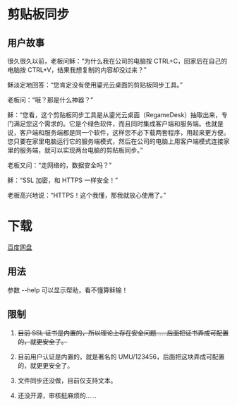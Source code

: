 # 剪贴板同步

## 用户故事

很久很久以前，老板问稣：“为什么我在公司的电脑按 CTRL+C，回家后在自己的电脑按 CTRL+V，结果我想复制的内容却没过来？”

稣淡定地回答：“您肯定没有使用鎏光云桌面的剪贴板同步工具。”

老板问：“哦？那是什么神器？”

稣：“您看，这个剪贴板同步工具是从鎏光云桌面（RegameDesk）抽取出来，专门满足您这个需求的。它是个绿色软件，而且同时集成客户端和服务端。也就是说，客户端和服务端都是同一个软件，这样您不必下载两套程序，用起来更方便。您只要在家里电脑运行它的服务端模式，然后在公司的电脑上用客户端模式连接家里的服务端，就可以实现两台电脑的剪贴板同步。”

老板又问：“走网络的，数据安全吗？”

稣：“SSL 加密，和 HTTPS 一样安全！”

老板高兴地说：“HTTPS！这个我懂，那我就放心使用了。”

# 下载

[百度网盘](https://pan.baidu.com/s/1oFOBhidFp8NJ75SRU41gnQ?pwd=7dfu)

## 用法

参数 --help 可以显示帮助，看不懂算稣输！

## 限制

1. ~~目前 SSL 证书是内置的，所以理论上存在安全问题……后面把证书弄成可配置的，就更安全了。~~

2. 目前用户认证是内置的，就是著名的 UMU/123456，后面把这块弄成可配置的，就更更安全了。

3. 文件同步还没做，目前仅支持文本。

4. 还没开源，审核挺麻烦的……
